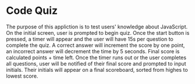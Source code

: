 # Code Quiz

The purpose of this appliction is to test users' knowledge about JavaScript.
On the initial screen, user is prompted to begin quiz. Once the start button is pressed, a timer will appear and the user will have 15s per question to complete the quiz. A correct answer will increment the score by one point, an incorrect answer will decrement the time by 5 seconds. Final score is calculated points + time left. Once the timer runs out or the user completes all questions, user will be notified of their final score and prompted to input initials. Their initials will appear on a final scoreboard, sorted from highes to lowest score. 